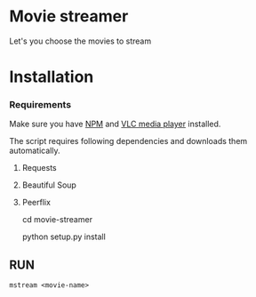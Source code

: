 # Movie streamer

Let's you choose the movies to stream

# Installation

### Requirements

Make sure you have [NPM](https://docs.npmjs.com/getting-started/installing-node) and [VLC media player](http://www.videolan.org) installed.

The script requires following dependencies and downloads them automatically.

1. Requests
2. Beautiful Soup
3. Peerflix


    cd movie-streamer
    
    python setup.py install
    
## RUN

    mstream <movie-name>